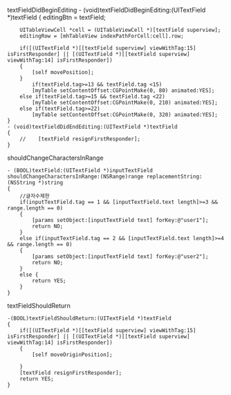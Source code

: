 textFieldDidBeginEditing
	- (void)textFieldDidBeginEditing:(UITextField *)textField
	{
	    editingBtn = textField;
	    
	    UITableViewCell *cell = (UITableViewCell *)[textField superview];
	    editingRow = [mhTableView indexPathForCell:cell].row;
	    
	    if([(UITextField *)[[textField superview] viewWithTag:15] isFirstResponder] || [(UITextField *)[[textField superview] viewWithTag:14] isFirstResponder])
	    {
	        [self movePosition];
	    } 
	    	if(textField.tag>=13 && textField.tag <15)
	        [myTable setContentOffset:CGPointMake(0, 80) animated:YES];
		else if(textField.tag>=15 && textField.tag <22)
	        [myTable setContentOffset:CGPointMake(0, 210) animated:YES];
	    else if(textField.tag>=22)
	        [myTable setContentOffset:CGPointMake(0, 320) animated:YES];
	}
	- (void)textFieldDidEndEditing:(UITextField *)textField
	{
	    //    [textField resignFirstResponder];
	}

shouldChangeCharactersInRange	

	- (BOOL)textField:(UITextField *)inputTextField shouldChangeCharactersInRange:(NSRange)range replacementString:(NSString *)string
	{
	    //글자수제한
	    if(inputTextField.tag == 1 && [inputTextField.text length]>=3 && range.length == 0)
	    {
	        [params setObject:[inputTextField text] forKey:@"user1"];
			return NO;
		} 
	    else if(inputTextField.tag == 2 && [inputTextField.text length]>=4 && range.length == 0)
	    {
	        [params setObject:[inputTextField text] forKey:@"user2"];
			return NO;
		} 
	    else {
			return YES;
		}
	}

textFieldShouldReturn	

	-(BOOL)textFieldShouldReturn:(UITextField *)textField
	{    
	    if([(UITextField *)[[textField superview] viewWithTag:15] isFirstResponder] || [(UITextField *)[[textField superview] viewWithTag:14] isFirstResponder])
	    {
	        [self moveOriginPosition];
	        
	    } 
	    [textField resignFirstResponder];
	    return YES;
	}
